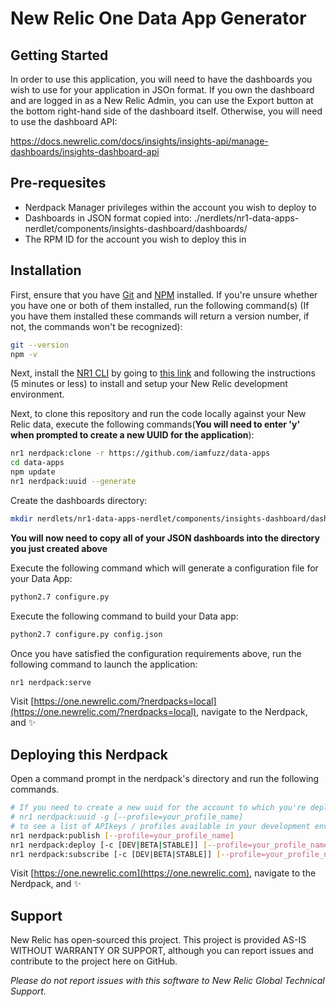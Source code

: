 # New Relic One Data App Generator 

## Getting Started

In order to use this application, you will need to have the dashboards you wish to use for your application in JSOn format.  If you own the dashboard and are logged in as a New Relic Admin, you can use the Export button at the bottom right-hand side of the dashboard itself.  Otherwise, you will need to use the dashboard API:

https://docs.newrelic.com/docs/insights/insights-api/manage-dashboards/insights-dashboard-api

## Pre-requesites

* Nerdpack Manager privileges within the account you wish to deploy to
* Dashboards in JSON format copied into: ./nerdlets/nr1-data-apps-nerdlet/components/insights-dashboard/dashboards/ 
* The RPM ID for the account you wish to deploy this in

## Installation

First, ensure that you have [Git](https://git-scm.com/book/en/v2/Getting-Started-Installing-Git) and [NPM](https://www.npmjs.com/get-npm) installed. If you're unsure whether you have one or both of them installed, run the following command(s) (If you have them installed these commands will return a version number, if not, the commands won't be recognized):

```bash
git --version
npm -v
```

Next, install the [NR1 CLI](https://one.newrelic.com/launcher/developer-center.launcher) by going to [this link](https://one.newrelic.com/launcher/developer-center.launcher) and following the instructions (5 minutes or less) to install and setup your New Relic development environment.

Next, to clone this repository and run the code locally against your New Relic data, execute the following commands(**You will need to enter 'y' when prompted to create a new UUID for the application**):

```bash
nr1 nerdpack:clone -r https://github.com/iamfuzz/data-apps
cd data-apps
npm update
nr1 nerdpack:uuid --generate
```

Create the dashboards directory:

```bash
mkdir nerdlets/nr1-data-apps-nerdlet/components/insights-dashboard/dashboards
```

**You will now need to copy all of your JSON dashboards into the directory you just created above**

Execute the following command which will generate a configuration file for your Data App:

```bash
python2.7 configure.py
```

Execute the following command to build your Data app:

```bash
python2.7 configure.py config.json
```

Once you have satisfied the configuration requirements above, run the following command to launch the application:

```bash
nr1 nerdpack:serve
```

Visit [https://one.newrelic.com/?nerdpacks=local](https://one.newrelic.com/?nerdpacks=local), navigate to the Nerdpack, and :sparkles:

## Deploying this Nerdpack

Open a command prompt in the nerdpack's directory and run the following commands.

```bash
# If you need to create a new uuid for the account to which you're deploying this Nerdpack, use the following
# nr1 nerdpack:uuid -g [--profile=your_profile_name]
# to see a list of APIkeys / profiles available in your development environment, run nr1 credentials:list
nr1 nerdpack:publish [--profile=your_profile_name]
nr1 nerdpack:deploy [-c [DEV|BETA|STABLE]] [--profile=your_profile_name]
nr1 nerdpack:subscribe [-c [DEV|BETA|STABLE]] [--profile=your_profile_name]
```

Visit [https://one.newrelic.com](https://one.newrelic.com), navigate to the Nerdpack, and :sparkles:

## Support

New Relic has open-sourced this project. This project is provided AS-IS WITHOUT WARRANTY OR SUPPORT, although you can report issues and contribute to the project here on GitHub.

_Please do not report issues with this software to New Relic Global Technical Support._
